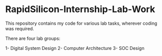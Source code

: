# RapidSilicon-Internship-Lab-Work

This repository contains my code for various lab tasks, wherever coding was required.

There are four lab groups:

1- Digital System Design
2- Computer Architecture
3- SOC Design
